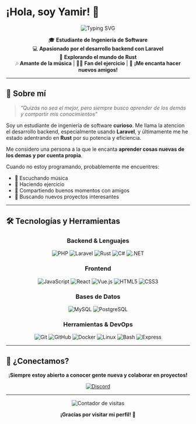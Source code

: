 # ¡Hola, soy Yamir! 👋

<div align="center">
  <img src="https://readme-typing-svg.herokuapp.com?font=Fira+Code&size=28&duration=3000&pause=1000&color=FF6B35&center=true&vCenter=true&width=600&lines=Estudiante+de+Ingeniería+de+Software;Backend+Developer+con+Laravel;Explorando+el+mundo+de+Rust;¡Siempre+aprendiendo+algo+nuevo!" alt="Typing SVG" />
</div>

<div align="center">
  
🎓 **Estudiante de Ingeniería de Software**  
💻 **Apasionado por el desarrollo backend con Laravel**  
🦀 **Explorando el mundo de Rust**  
🎶 **Amante de la música** | 🏋️‍♂️ **Fan del ejercicio** | 🤝 **¡Me encanta hacer nuevos amigos!**

</div>

---

## 🚀 Sobre mí

> *"Quizás no sea el mejor, pero siempre busco aprender de los demás y compartir mis conocimientos"*

Soy un estudiante de ingeniería de software **curioso**. Me llama la atencion el desarrollo backend, especialmente usando **Laravel**, y últimamente me he estado adentrando en **Rust** por su potencia y eficiencia.

Me considero una persona a la que le encanta **aprender cosas nuevas de los demas y por cuenta propia**. 

Cuando no estoy programando, probablemente me encuentres:
- 🎵 Escuchando música
- 💪 Haciendo ejercicio  
- 👥 Compartiendo buenos momentos con amigos
- 🌟 Buscando nuevos proyectos interesantes

---

## 🛠️ Tecnologías y Herramientas

<div align="center">

### Backend & Lenguajes
![PHP](https://img.shields.io/badge/PHP-777BB4?style=for-the-badge&logo=php&logoColor=white)
![Laravel](https://img.shields.io/badge/Laravel-FF2D20?style=for-the-badge&logo=laravel&logoColor=white)
![Rust](https://img.shields.io/badge/Rust-000000?style=for-the-badge&logo=rust&logoColor=white)
![C#](https://img.shields.io/badge/C%23-239120?style=for-the-badge&logo=c-sharp&logoColor=white)
![.NET](https://img.shields.io/badge/.NET-5C2D91?style=for-the-badge&logo=.net&logoColor=white)

### Frontend
![JavaScript](https://img.shields.io/badge/JavaScript-F7DF1E?style=for-the-badge&logo=javascript&logoColor=black)
![React](https://img.shields.io/badge/React-20232A?style=for-the-badge&logo=react&logoColor=61DAFB)
![Vue.js](https://img.shields.io/badge/Vue.js-35495E?style=for-the-badge&logo=vue.js&logoColor=4FC08D)
![HTML5](https://img.shields.io/badge/HTML5-E34F26?style=for-the-badge&logo=html5&logoColor=white)
![CSS3](https://img.shields.io/badge/CSS3-1572B6?style=for-the-badge&logo=css3&logoColor=white)

### Bases de Datos
![MySQL](https://img.shields.io/badge/MySQL-4479A1?style=for-the-badge&logo=mysql&logoColor=white)
![PostgreSQL](https://img.shields.io/badge/PostgreSQL-316192?style=for-the-badge&logo=postgresql&logoColor=white)

### Herramientas & DevOps
![Git](https://img.shields.io/badge/Git-F05032?style=for-the-badge&logo=git&logoColor=white)
![GitHub](https://img.shields.io/badge/GitHub-181717?style=for-the-badge&logo=github&logoColor=white)
![Docker](https://img.shields.io/badge/Docker-2496ED?style=for-the-badge&logo=docker&logoColor=white)
![Linux](https://img.shields.io/badge/Linux-FCC624?style=for-the-badge&logo=linux&logoColor=black)
![Bash](https://img.shields.io/badge/Bash-4EAA25?style=for-the-badge&logo=gnu-bash&logoColor=white)
![Express](https://img.shields.io/badge/Express-000000?style=for-the-badge&logo=express&logoColor=white)

</div>

---
## 🤝 ¿Conectamos?

<div align="center">
  
¡**Siempre estoy abierto a conocer gente nueva y colaborar en proyectos!**

[![Discord](https://img.shields.io/badge/Discord-5865F2?style=for-the-badge&logo=discord&logoColor=white)](https://discord.com/users/yamx_cq)

</div>

---

<div align="center">
  <img src="https://komarev.com/ghpvc/?username=TU-USUARIO&color=FF6B35&style=for-the-badge&label=VISITAS+AL+PERFIL" alt="Contador de visitas" />
</div>

<div align="center">
  

**¡Gracias por visitar mi perfil! 🚀**

</div>
